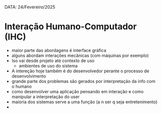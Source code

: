 DATA: 24/Fevereiro/2025
# Interação Humano-Computador (IHC)
- maior parte das abordagens é interface gráfica
- alguns abordam interações mecânicas (com máquinas por exemplo)
- Iso vai desde projeto até contexto de uso
    - ambientes de uso do sistema
- A intereção hoje também é do desenvolvedor perante o processo de desenvolvimento
- grande parte dos problemas são gerados por interpretação da info com o humano
- como desenvolver uma aplicação pensando em interação e como manipular a interpretação do user
- maioria dos sistemas serve a uma função (a n ser q seja entretenimento)
- 